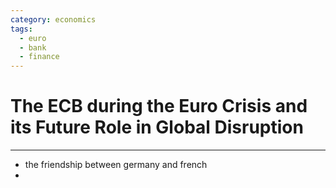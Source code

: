 ```yaml
---
category: economics
tags:
  - euro
  - bank
  - finance
---
```

# The ECB during the Euro Crisis and its Future Role in Global Disruption
---

- the friendship between germany and french 
- 
